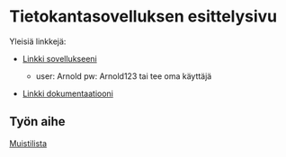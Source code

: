 # Tietokantasovelluksen esittelysivu

Yleisiä linkkejä:

* [Linkki sovellukseeni](http://imatias.users.cs.helsinki.fi/memoryTool/task)
  * user: Arnold pw: Arnold123 tai tee oma käyttäjä


* [Linkki dokumentaatiooni](https://github.com/w4ldo/memoryTool/blob/master/doc/dokumentaatio.pdf)

## Työn aihe

[Muistilista](http://advancedkittenry.github.io/suunnittelu_ja_tyoymparisto/aiheet/Muistilista.html)
